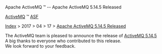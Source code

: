 Apache ActiveMQ ™ -- Apache ActiveMQ 5.14.5 Released 

[ActiveMQ](http://activemq.apache.org "The most popular and powerful open source Message Broker") ™ [ASF](http://www.apache.org "The Apache Software Foundation")

[Index](../../../index.html) > 2017 > 04 > 17 > [Apache ActiveMQ 5.14.5 Released](apache-activemq-5145-released.html)


The ActiveMQ team is pleased to announce the release of [ActiveMQ 5.14.5](http://activemq.apache.org/activemq-5145-release.html)  
A big thanks to everyone who contributed to this release.  
We look forward to your feedback.

